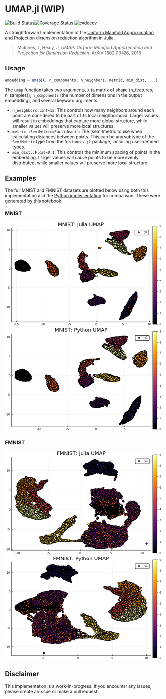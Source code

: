 # UMAP.jl (WIP)
[![Build Status](https://travis-ci.com/dillondaudert/UMAP.jl.svg?branch=master)](https://travis-ci.com/dillondaudert/UMAP.jl)[![Coverage Status](https://coveralls.io/repos/github/dillondaudert/UMAP.jl/badge.svg?branch=master)](https://coveralls.io/github/dillondaudert/UMAP.jl?branch=master) [![codecov](https://codecov.io/gh/dillondaudert/UMAP.jl/branch/master/graph/badge.svg)](https://codecov.io/gh/dillondaudert/UMAP.jl)

A straightforward implementation of the [Uniform Manifold Approximation and Projection](https://arxiv.org/abs/1802.03426) dimension reduction
algorithm in Julia.

> McInnes, L, Healy, J, *UMAP: Uniform Manifold Approximation and Projection for
> Dimension Reduction*. ArXiV 1802.03426, 2018

## Usage
```jl
embedding = umap(X, n_components; n_neighbors, metric, min_dist, ...)
```
The `umap` function takes two arguments, `X` (a matrix of shape (n_features, n_samples)), `n_components` (the number of dimensions in the output embedding), and several keyword arguments:
- `n_neighbors::Int=15`: This controls how many neighbors around each point are considered to be part of its local neighborhood. Larger values will result in embeddings that capture more global structure, while smaller values will preserve more local structures.
- `metric::SemiMetric=Euclidean()`: The (semi)metric to use when calculating distances between points. This can be any subtype of the `SemiMetric` type from the `Distances.jl` package, including user-defined types.
- `min_dist::Float=0.1`: This controls the minimum spacing of points in the embedding. Larger values will cause points to be more evenly distributed, while smaller values will preserve more local structure.


## Examples
The full MNIST and FMNIST datasets are plotted below using both this implementation and the [Python implementation](github.com/lmcinnes/umap) for comparison. These were generated by [this notebook](PlotMNIST.ipynb).

### MNIST
![Julia MNIST](img/mnist_julia.png)
![Python MNIST](img/mnist_python.png)

### FMNIST
![Julia FMNIST](img/fmnist_julia.png)
![Python FMNIST](img/fmnist_python.png)

## Disclaimer
This implementation is a work-in-progress. If you encounter any issues, please create
an issue or make a pull request.
